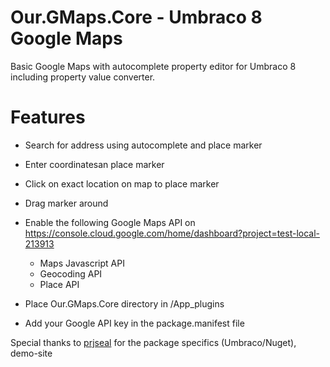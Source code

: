 # Our.GMaps.Core - Umbraco 8 Google Maps
Basic Google Maps with autocomplete property editor for Umbraco 8 including property value converter.

# Features
- Search for address using autocomplete and place marker
- Enter coordinatesan place marker
- Click on exact location on map to place marker
- Drag marker around

- Enable the following Google Maps API on https://console.cloud.google.com/home/dashboard?project=test-local-213913 
  - Maps Javascript API
  - Geocoding API
  - Place API

- Place Our.GMaps.Core directory in /App_plugins
- Add your Google API key in the package.manifest file

Special thanks to [prjseal](https://github.com/prjseal) for the package specifics (Umbraco/Nuget), demo-site 
